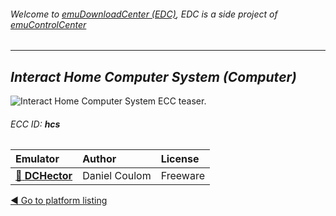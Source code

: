 ###### Welcome to [emuDownloadCenter (EDC)](https://github.com/PhoenixInteractiveNL/emuDownloadCenter/wiki/), EDC is a side project of [emuControlCenter](https://github.com/PhoenixInteractiveNL/emuControlCenter/wiki/)
***
## _Interact Home Computer System (Computer)_
![](https://raw.githubusercontent.com/wiki/PhoenixInteractiveNL/emuDownloadCenter/images_platform/ecc_hcs_teaser.png "Interact Home Computer System ECC teaser.")
###### ECC ID: **hcs**

| Emulator   | Author      | License     |
|:-----------|:------------|:------------|
| [:file_folder: **DCHector**](https://github.com/PhoenixInteractiveNL/emuDownloadCenter/wiki/Emulator-dchector#menu) | Daniel Coulom | Freeware |

[:arrow_backward: Go to platform listing](https://github.com/PhoenixInteractiveNL/emuDownloadCenter/wiki/EDC-Platform-List)
